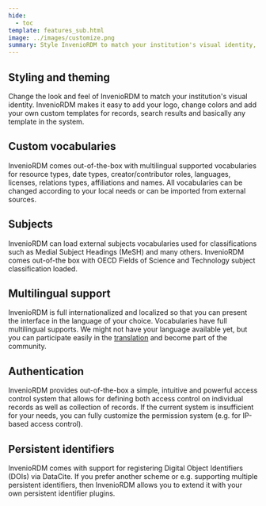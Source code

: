 ```yaml
---
hide:
  - toc
template: features_sub.html
image: ../images/customize.png
summary: Style InvenioRDM to match your institution's visual identity, use your favorite vocabularies, integrate with your authentication system and use your preferred persistent identifiers.
---
```


## Styling and theming

Change the look and feel of InvenioRDM to match your institution's visual identity. InvenioRDM makes it easy to add your logo, change colors and add your own custom templates for records, search results and basically any template in the system.

## Custom vocabularies

InvenioRDM comes out-of-the-box with multilingual supported vocabularies for resource types, date types, creator/contributor roles, languages, licenses, relations types, affiliations and names. All vocabularies can be changed according to your local needs or can be imported from external sources.

## Subjects

InvenioRDM can load external subjects vocabularies used for classifications such as Medial Subject Headings (MeSH) and many others. InvenioRDM comes out-of-the box with OECD Fields of Science and Technology subject classification loaded.

## Multilingual support

InvenioRDM is full internationalized and localized so that you can present the interface in the language of your choice. Vocabularies have full multilingual supports. We might not have your language available yet, but you can participate easily in the [translation](../contribute/translators-guide.md) and become part of the community.

## Authentication

InvenioRDM provides out-of-the-box a simple, intuitive and powerful access control system that allows for defining both access control on individual records as well as collection of records. If the current system
is insufficient for your needs, you can fully customize the permission system (e.g. for IP-based access control).

## Persistent identifiers

InvenioRDM comes with support for registering Digital Object Identifiers (DOIs) via DataCite. If you prefer another scheme or e.g. supporting multiple persistent identifiers, then InvenioRDM allows you to extend it with your own persistent identifier plugins.
